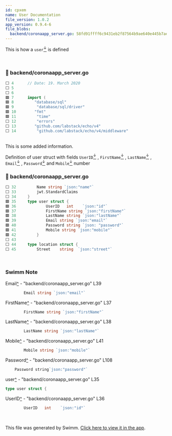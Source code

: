 ```yaml
---
id: cpxem
name: User Documentation
file_version: 1.0.2
app_version: 0.9.4-6
file_blobs:
  backend/coronaapp_server.go: 58fd91ffff6c9431eb2f87564b9ae640e445b7ae
---
```


This is how a `user`[<sup id="zUJ63">↓</sup>](#f-zUJ63) is defined

<br/>



<!-- NOTE-swimm-snippet: the lines below link your snippet to Swimm -->
### 📄 backend/coronaapp_server.go
```go
⬜ 4      // Date: 19. March 2020
⬜ 5      
⬜ 6      
🟩 7      import (
🟩 8      	"database/sql"
🟩 9          "database/sql/driver"
🟩 10     	"fmt"
🟩 11         "time"
⬜ 12         "errors"
⬜ 13     	"github.com/labstack/echo/v4"
⬜ 14         "github.com/labstack/echo/v4/middleware"
```

<br/>
This is some added information.

Definition of user struct with fields `UserID`[<sup id="ZIaoHm">↓</sup>](#f-ZIaoHm) , `FirstName`[<sup id="133YjJ">↓</sup>](#f-133YjJ) , `LastName`[<sup id="Z25mdAy">↓</sup>](#f-Z25mdAy) , `Email`[<sup id="MnRJ3">↓</sup>](#f-MnRJ3) , `Password`[<sup id="26z3Qi">↓</sup>](#f-26z3Qi) and `Mobile`[<sup id="ZQR9Ur">↓</sup>](#f-ZQR9Ur) number
<!-- NOTE-swimm-snippet: the lines below link your snippet to Swimm -->
### 📄 backend/coronaapp_server.go
```go
⬜ 32         Name string `json:"name"`
⬜ 33         jwt.StandardClaims
⬜ 34     }
🟩 35     type user struct {
🟩 36             UserID   int    `json:"id"`
🟩 37             FirstName string `json:"firstName"`
🟩 38             LastName string `json:"lastName"`
🟩 39             Email string `json:"email"`
🟩 40             Password string `json: "password"`
🟩 41             Mobile string `json:"mobile"`
🟩 42         }
⬜ 43     
⬜ 44     type location struct {
⬜ 45         Street    string  `json:"street"`
```

<br/>

<!-- THIS IS AN AUTOGENERATED SECTION. DO NOT EDIT THIS SECTION DIRECTLY -->
### Swimm Note

<span id="f-MnRJ3">Email</span>[^](#MnRJ3) - "backend/coronaapp_server.go" L39
```go
        Email string `json:"email"`
```

<span id="f-133YjJ">FirstName</span>[^](#133YjJ) - "backend/coronaapp_server.go" L37
```go
        FirstName string `json:"firstName"`
```

<span id="f-Z25mdAy">LastName</span>[^](#Z25mdAy) - "backend/coronaapp_server.go" L38
```go
        LastName string `json:"lastName"`
```

<span id="f-ZQR9Ur">Mobile</span>[^](#ZQR9Ur) - "backend/coronaapp_server.go" L41
```go
        Mobile string `json:"mobile"`
```

<span id="f-26z3Qi">Password</span>[^](#26z3Qi) - "backend/coronaapp_server.go" L108
```go
    Password string`json:"password"`
```

<span id="f-zUJ63">user</span>[^](#zUJ63) - "backend/coronaapp_server.go" L35
```go
type user struct {
```

<span id="f-ZIaoHm">UserID</span>[^](#ZIaoHm) - "backend/coronaapp_server.go" L36
```go
        UserID   int    `json:"id"`
```

<br/>

This file was generated by Swimm. [Click here to view it in the app](https://app.swimm.io/repos/Z2l0aHViJTNBJTNBY29yb3pvbmUlM0ElM0FSb3lhbFNXaVNI/docs/cpxem).